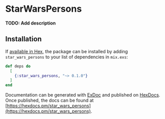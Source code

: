 # StarWarsPersons

**TODO: Add description**

## Installation

If [available in Hex](https://hex.pm/docs/publish), the package can be installed
by adding `star_wars_persons` to your list of dependencies in `mix.exs`:

```elixir
def deps do
  [
    {:star_wars_persons, "~> 0.1.0"}
  ]
end
```

Documentation can be generated with [ExDoc](https://github.com/elixir-lang/ex_doc)
and published on [HexDocs](https://hexdocs.pm). Once published, the docs can
be found at [https://hexdocs.pm/star_wars_persons](https://hexdocs.pm/star_wars_persons).

